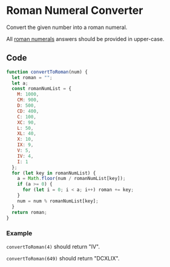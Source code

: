 # Roman Numeral Converter

Convert the given number into a roman numeral.

All [roman numerals](https://www.mathsisfun.com/roman-numerals.html) answers should be provided in upper-case.

## Code

```js
function convertToRoman(num) {
  let roman = "";
  let a;
  const romanNumList = {
    M: 1000,
    CM: 900,
    D: 500,
    CD: 400,
    C: 100,
    XC: 90,
    L: 50,
    XL: 40,
    X: 10,
    IX: 9,
    V: 5,
    IV: 4,
    I: 1
  };
  for (let key in romanNumList) {
    a = Math.floor(num / romanNumList[key]);
    if (a >= 0) {
      for (let i = 0; i < a; i++) roman += key;
    }
    num = num % romanNumList[key];
  }
  return roman;
}
```

### Example

`convertToRoman(4)` should return "IV".

`convertToRoman(649)` should return "DCXLIX".